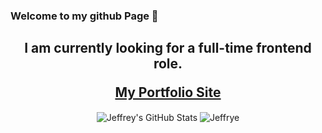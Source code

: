 ### Welcome to my github Page 👋

 
 
 <h2 align='center'>
 <p>I am currently looking for a full-time frontend role. </p>
   <a href='http://jeffreyleung.netlify.app/'>My Portfolio Site</a>
</h2>




<div align='center'>
   <img align="center" src="https://github-readme-stats.vercel.app/api?username=jef1993&show_icons=true&line_height=27&theme=swift" alt="Jeffrey's 
   GitHub Stats" />
   <img align='center' src='https://github-readme-stats.vercel.app/api/top-langs/?username=jef1993&langs_count=3&theme=swift' alt='Jeffrye's lanuages'>
</div>



